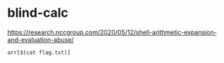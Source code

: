 # blind-calc

https://research.nccgroup.com/2020/05/12/shell-arithmetic-expansion-and-evaluation-abuse/

```
arr[$(cat flag.txt)]
```

